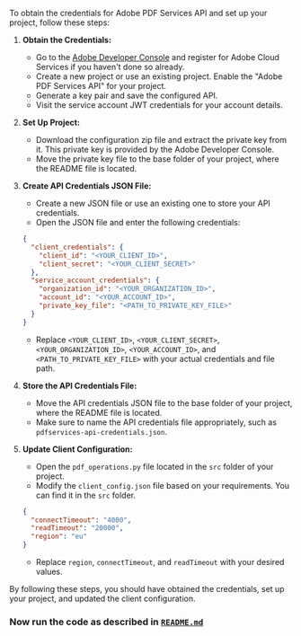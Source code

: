 To obtain the credentials for Adobe PDF Services API and set up your project, follow these steps:

1. **Obtain the Credentials:**

   - Go to the [Adobe Developer Console](https://console.adobe.io/) and register for Adobe Cloud Services if you haven't done so already.
   - Create a new project or use an existing project. Enable the "Adobe PDF Services API" for your project.
   - Generate a key pair and save the configured API.
   - Visit the service account JWT credentials for your account details.

2. **Set Up Project:**

   - Download the configuration zip file and extract the private key from it. This private key is provided by the Adobe Developer Console. 
   - Move the private key file to the base folder of your project, where the README file is located.

3. **Create API Credentials JSON File:**

   - Create a new JSON file or use an existing one to store your API credentials.
   - Open the JSON file and enter the following credentials:

   ```json
   {
     "client_credentials": {
       "client_id": "<YOUR_CLIENT_ID>",
       "client_secret": "<YOUR_CLIENT_SECRET>"
     },
     "service_account_credentials": {
       "organization_id": "<YOUR_ORGANIZATION_ID>",
       "account_id": "<YOUR_ACCOUNT_ID>",
       "private_key_file": "<PATH_TO_PRIVATE_KEY_FILE>"
     }
   }
   ```

   - Replace `<YOUR_CLIENT_ID>`, `<YOUR_CLIENT_SECRET>`, `<YOUR_ORGANIZATION_ID>`, `<YOUR_ACCOUNT_ID>`, and `<PATH_TO_PRIVATE_KEY_FILE>` with your actual credentials and file path.

4. **Store the API Credentials File:**

   - Move the API credentials JSON file to the base folder of your project, where the README file is located.
   - Make sure to name the API credentials file appropriately, such as `pdfservices-api-credentials.json`.

5. **Update Client Configuration:**

   - Open the `pdf_operations.py` file located in the `src` folder of your project.
   - Modify the `client_config.json` file based on your requirements. You can find it in the `src` folder.

   ```json
   {
     "connectTimeout": "4000",
     "readTimeout": "20000",
     "region": "eu"
   }
   ```

   - Replace `region`, `connectTimeout`, and `readTimeout` with your desired values.



By following these steps, you should have obtained the credentials, set up your project, and updated the client configuration.
### Now run the code as described in [`README.md`](../README.md)
